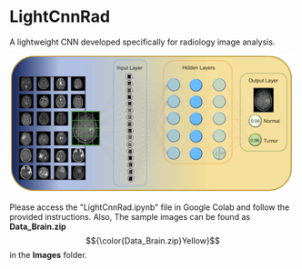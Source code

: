 # LightCnnRad
A lightweight CNN developed specifically for radiology image analysis.

<img src="https://github.com/PKhosravi-CityTech/LightCnnRad/blob/main/Images/LightCnnRad.png" width="500" />

Please access the "LightCnnRad.ipynb" file in Google Colab and follow the provided instructions. Also, The sample images can be found as **Data_Brain.zip** $${\color{Data_Brain.zip}Yellow}$$ in the **Images** folder.
